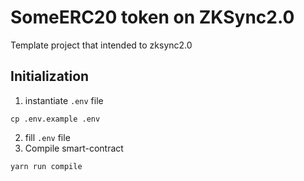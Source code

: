 # SomeERC20 token on ZKSync2.0

Template project that intended to zksync2.0

## Initialization

1. instantiate `.env` file
```
cp .env.example .env
```
2. fill `.env` file
3. Compile smart-contract
```
yarn run compile
```




